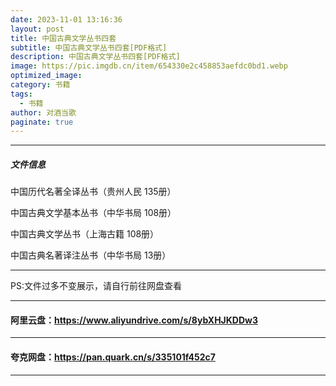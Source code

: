 ```yaml
---
date: 2023-11-01 13:16:36
layout: post
title: 中国古典文学丛书四套
subtitle: 中国古典文学丛书四套[PDF格式]
description: 中国古典文学丛书四套[PDF格式]
image: https://pic.imgdb.cn/item/654330e2c458853aefdc0bd1.webp
optimized_image: 
category: 书籍
tags:
  - 书籍
author: 对酒当歌
paginate: true
---
```


---

##### 文件信息

中国历代名著全译丛书（贵州人民 135册）

中国古典文学基本丛书（中华书局 108册）

中国古典文学丛书（上海古籍 108册）

中国古典名著译注丛书（中华书局 13册）

---

PS:文件过多不变展示，请自行前往网盘查看

---

#### 阿里云盘：<https://www.aliyundrive.com/s/8ybXHJKDDw3>

---

#### 夸克网盘：<https://pan.quark.cn/s/335101f452c7>

---
